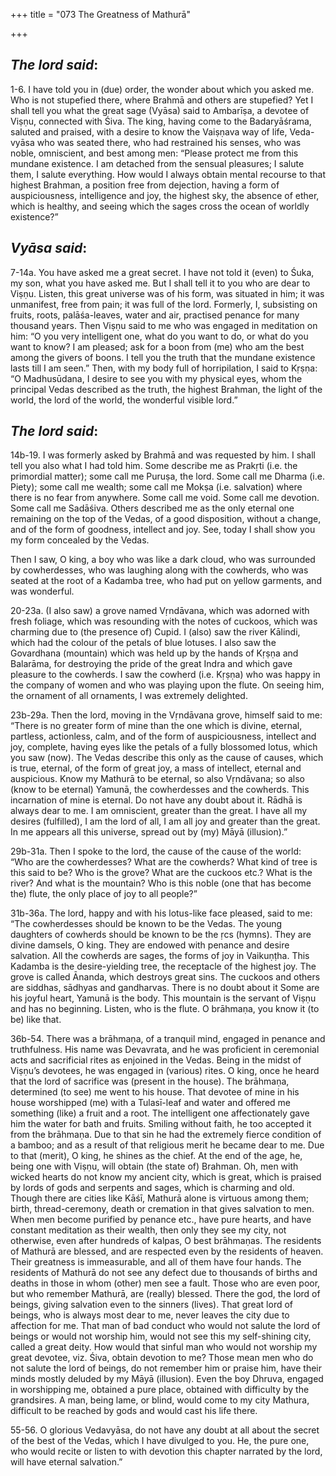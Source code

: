+++
title = "073 The Greatness of Mathurā"

+++
 

## *The lord said*:

1-6. I have told you in (due) order, the wonder about which you asked me. Who is not stupefied there, where Brahmā and others are stupefied? Yet I shall tell you what the great sage (Vyāsa) said to Ambarīṣa, a devotee of Viṣṇu, connected with Śiva. The king, having come to the Badaryāśrama, saluted and praised, with a desire to know the Vaiṣṇava way of life, Veda-vyāsa who was seated there, who had restrained his senses, who was noble, omniscient, and best among men: “Please protect me from this mundane existence. I am detached from the sensual pleasures; I salute them, I salute everything. How would I always obtain mental recourse to that highest Brahman, a position free from dejection, having a form of auspiciousness, intelligence and joy, the highest sky, the absence of ether, which is healthy, and seeing which the sages cross the ocean of worldly existence?”

## *Vyāsa said*:

7-14a. You have asked me a great secret. I have not told it (even) to Śuka, my son, what you have asked me. But I shall tell it to you who are dear to Viṣṇu. Listen, this great universe was of his form, was situated in him; it was unmanifest, free from pain; it was full of the lord. Formerly, I, subsisting on fruits, roots, palāśa-leaves, water and air, practised penance for many thousand years. Then Viṣṇu said to me who was engaged in meditation on him: “O you very intelligent one, what do you want to do, or what do you want to know? I am pleased; ask for a boon from (me) who am the best among the givers of boons. I tell you the truth that the mundane existence lasts till I am seen.” Then, with my body full of horripilation, I said to Kṛṣṇa: “O Madhusūdana, I desire to see you with my physical eyes, whom the principal Vedas described as the truth, the highest Brahman, the light of the world, the lord of the world, the wonderful visible lord.”

## *The* *lord said*:

14b-19. I was formerly asked by Brahmā and was requested by him. I shall tell you also what I had told him. Some describe me as Prakṛti (i.e. the primordial matter); some call me Puruṣa, the lord. Some call me Dharma (i.e. Piety); some call me wealth; some call me Mokṣa (i.e. salvation) where there is no fear from anywhere. Some call me void. Some call me devotion. Some call me Sadāśiva. Others described me as the only eternal one remaining on the top of the Vedas, of a good disposition, without a change, and of the form of goodness, intellect and joy. See, today I shall show you my form concealed by the Vedas.

Then I saw, O king, a boy who was like a dark cloud, who was surrounded by cowherdesses, who was laughing along with the cowherds, who was seated at the root of a Kadamba tree, who had put on yellow garments, and was wonderful.

20-23a. (I also saw) a grove named Vṛndāvana, which was adorned with fresh foliage, which was resounding with the notes of cuckoos, which was charming due to (the presence of) Cupid. I (also) saw the river Kālindi, which had the colour of the petals of blue lotuses. I also saw the Govardhana (mountain) which was held up by the hands of Kṛṣṇa and Balarāma, for destroying the pride of the great Indra and which gave pleasure to the cowherds. I saw the cowherd (i.e. Kṛṣṇa) who was happy in the company of women and who was playing upon the flute. On seeing him, the ornament of all ornaments, I was extremely delighted.

23b-29a. Then the lord, moving in the Vṛndāvana grove, himself said to me: “There is no greater form of mine than the one which is divine, eternal, partless, actionless, calm, and of the form of auspiciousness, intellect and joy, complete, having eyes like the petals of a fully blossomed lotus, which you saw (now). The Vedas describe this only as the cause of causes, which is true, eternal, of the form of great joy, a mass of intellect, eternal and auspicious. Know my Mathurā to be eternal, so also Vṛndāvana; so also (know to be eternal) Yamunā, the cowherdesses and the cowherds. This incarnation of mine is eternal. Do not have any doubt about it. Rādhā is always dear to me. I am omniscient, greater than the great. I have all my desires (fulfilled), I am the lord of all, I am all joy and greater than the great. In me appears all this universe, spread out by (my) Māyā (illusion).”

29b-31a. Then I spoke to the lord, the cause of the cause of the world: “Who are the cowherdesses? What are the cowherds? What kind of tree is this said to be? Who is the grove? What are the cuckoos etc.? What is the river? And what is the mountain? Who is this noble (one that has become the) flute, the only place of joy to all people?”

31b-36a. The lord, happy and with his lotus-like face pleased, said to me: “The cowherdesses should be known to be the Vedas. The young daughters of cowherds should be known to be the ṛcs (hymns). They are divine damsels, O king. They are endowed with penance and desire salvation. All the cowherds are sages, the forms of joy in Vaikuṇṭha. This Kadamba is the desire-yielding tree, the receptacle of the highest joy. The grove is called Ānanda, which destroys great sins. The cuckoos and others are siddhas, sādhyas and gandharvas. There is no doubt about it Some are his joyful heart, Yamunā is the body. This mountain is the servant of Viṣṇu and has no beginning. Listen, who is the flute. O brāhmaṇa, you know it (to be) like that.

36b-54. There was a brāhmaṇa, of a tranquil mind, engaged in penance and truthfulness. His name was Devavrata, and he was proficient in ceremonial acts and sacrificial rites as enjoined in the Vedas. Being in the midst of Viṣṇu’s devotees, he was engaged in (various) rites. O king, once he heard that the lord of sacrifice was (present in the house). The brāhmaṇa, determined (to see) me went to his house. That devotee of mine in his house worshipped (me) with a Tulasī-leaf and water and offered me something (like) a fruit and a root. The intelligent one affectionately gave him the water for bath and fruits. Smiling without faith, he too accepted it from the brāhmaṇa. Due to that sin he had the extremely fierce condition of a bamboo; and as a result of that religious merit he became dear to me. Due to that (merit), O king, he shines as the chief. At the end of the age, he, being one with Viṣṇu, will obtain (the state of) Brahman. Oh, men with wicked hearts do not know my ancient city, which is great, which is praised by lords of gods and serpents and sages, which is charming and old. Though there are cities like Kāśī, Mathurā alone is virtuous among them; birth, thread-ceremony, death or cremation in that gives salvation to men. When men become purified by penance etc., have pure hearts, and have constant meditation as their wealth, then only they see my city, not otherwise, even after hundreds of kalpas, O best brāhmaṇas. The residents of Mathurā are blessed, and are respected even by the residents of heaven. Their greatness is immeasurable, and all of them have four hands. The residents of Mathurā do not see any defect due to thousands of births and deaths in those in whom (other) men see a fault. Those who are even poor, but who remember Mathurā, are (really) blessed. There the god, the lord of beings, giving salvation even to the sinners (lives). That great lord of beings, who is always most dear to me, never leaves the city due to affection for me. That man of bad conduct who would not salute the lord of beings or would not worship him, would not see this my self-shining city, called a great deity. How would that sinful man who would not worship my great devotee, viz. Śiva, obtain devotion to me? Those mean men who do not salute the lord of beings, do not remember him or praise him, have their minds mostly deluded by my Māyā (illusion). Even the boy Dhruva, engaged in worshipping me, obtained a pure place, obtained with difficulty by the grandsires. A man, being lame, or blind, would come to my city Mathura, difficult to be reached by gods and would cast his life there.

55-56. O glorious Vedavyāsa, do not have any doubt at all about the secret of the best of the Vedas, which I have divulged to you. He, the pure one, who would recite or listen to with devotion this chapter narrated by the lord, will have eternal salvation.”


